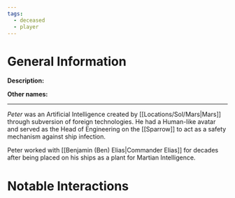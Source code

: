 ```yaml
---
tags:
  - deceased
  - player
---
```

# General Information
**Description:** 

**Other names:** 

---
*Peter* was an Artificial Intelligence created by [[Locations/Sol/Mars|Mars]] through subversion of foreign technologies. He had a Human-like avatar and served as the Head of Engineering on the [[Sparrow]] to act as a safety mechanism against ship infection.

Peter worked with [[Benjamin (Ben) Elias|Commander Elias]] for decades after being placed on his ships as a plant for Martian Intelligence.

# Notable Interactions
